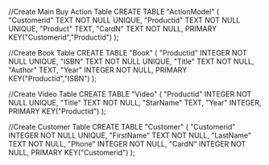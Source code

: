//Create Main Buy Action Table
CREATE TABLE "ActionModel" (
	"Customerid"	TEXT NOT NULL UNIQUE,
	"Productid"	TEXT NOT NULL UNIQUE,
	"Product"	TEXT,
	"CardN"	TEXT NOT NULL,
	PRIMARY KEY("Customerid","Productid")
);

//Create Book Table
CREATE TABLE "Book" (
	"Productid"	INTEGER NOT NULL UNIQUE,
	"ISBN"	TEXT NOT NULL UNIQUE,
	"Title"	TEXT NOT NULL,
	"Author"	TEXT,
	"Year"	INTEGER NOT NULL,
	PRIMARY KEY("Productid","ISBN")
);

//Create Video Table
CREATE TABLE "Video" (
	"Productid"	INTEGER NOT NULL UNIQUE,
	"Title"	TEXT NOT NULL,
	"StarName"	TEXT,
	"Year"	INTEGER,
	PRIMARY KEY("Productid")
);

//Create Customer Table
CREATE TABLE "Customer" (
	"Customerid"	INTEGER NOT NULL UNIQUE,
	"FirstName"	TEXT NOT NULL,
	"LastName"	TEXT NOT NULL,
	"Phone"	INTEGER NOT NULL,
	"CardN"	INTEGER NOT NULL,
	PRIMARY KEY("Customerid")
);
